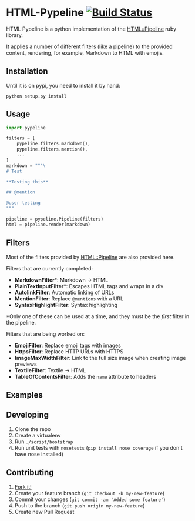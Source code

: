 # HTML-Pypeline [![Build Status](https://travis-ci.org/rsenk330/html-pypeline.png?branch=master)](https://travis-ci.org/rsenk330/html-pypeline)

HTML Pypeline is a python implementation of the [HTML::Pipeline](https://github.com/jch/html-pipeline) ruby library.

It applies a number of different filters (like a pipeline) to the provided content, rendering, for example, Markdown to HTML with emojis.

## Installation

Until it is on pypi, you need to install it by hand:

    python setup.py install

## Usage

```python
import pypeline

filters = [
    pypeline.filters.markdown(),
    pypeline.filters.mention(),
    ...
]
markdown = """\
# Test

**Testing this**

## @mention

@user testing
"""

pipeline = pypeline.Pipeline(filters)
html = pipeline.render(markdown)
```

## Filters

Most of the filters provided by [HTML::Pipeline](https://github.com/jch/html-pipeline) are also provided here.

Filters that are currently completed:

* **MarkdownFilter***: Markdown -> HTML
* **PlainTextInputFilter***: Escapes HTML tags and wraps in a div
* **AutolinkFilter**: Automatic linking of URLs
* **MentionFilter**: Replace `@mentions` with a URL
* **SyntaxHighlightFilter**: Syntax highlighting

*Only one of these can be used at a time, and they must be the _first_ filter in the pipeline.

Filters that are being worked on:

* **EmojiFilter**: Replace [emoji](http://www.emoji-cheat-sheet.com/) tags with images
* **HttpsFilter**: Replace HTTP URLs with HTTPS
* **ImageMaxWidthFilter**: Link to the full size image when creating image previews
* **TextileFilter**: Textile -> HTML
* **TableOfContentsFilter**: Adds the `name` attribute to headers

## Examples

## Developing

1. Clone the repo
1. Create a virtualenv
1. Run `./script/bootstrap`
1. Run unit tests with `nosetests` (`pip install nose coverage` if you don't have nose installed)

## Contributing

1. [Fork it!](https://help.github.com/articles/fork-a-repo)
1. Create your feature branch (`git checkout -b my-new-feature`)
1. Commit your changes (`git commit -am 'Added some feature'`)
1. Push to the branch (`git push origin my-new-feature`)
1. Create new Pull Request
